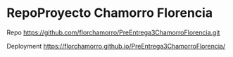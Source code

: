 # RepoProyecto Chamorro Florencia

Repo  https://github.com/florchamorro/PreEntrega3ChamorroFlorencia.git

Deployment https://florchamorro.github.io/PreEntrega3ChamorroFlorencia/
